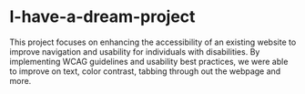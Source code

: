 # I-have-a-dream-project
This project focuses on enhancing the accessibility of an existing website to improve navigation and usability for individuals with disabilities. By implementing WCAG guidelines and usability best practices, we were able to improve on text, color contrast, tabbing through out the webpage and more.
